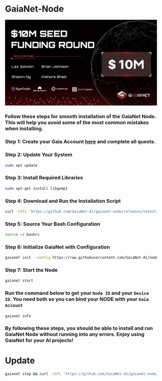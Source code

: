# GaiaNet-Node
![image](https://github.com/Veviloos/GaiaNet-Node/blob/main/%CE%A3%CF%84%CE%B9%CE%B3%CE%BC%CE%B9%CE%BF%CC%81%CF%84%CF%85%CF%80%CE%BF%20%CE%BF%CE%B8%CE%BF%CC%81%CE%BD%CE%B7%CF%82%202025-01-27%2C%2016.06.58.png)
### Follow these steps for smooth installation of the GaiaNet Node. This will help you avoid some of the most common mistakes when installing.

### Step 1: Create your Gaia Account [here](https://gaianet.ai/reward?invite_code=RSh26G) and complete all quests.

### Step 2: Update Your System

```bash
sudo apt update
```

### Step 3: Install Required Libraries

```bash
sudo apt-get install libgomp1
```

### Step 4: Download and Run the Installation Script

```bash
curl -sSfL 'https://github.com/GaiaNet-AI/gaianet-node/releases/latest/download/install.sh' | bash
```

### Step 5: Source Your Bash Configuration

```bash
source ~/.bashrc 
```

### Step 6: Initialize GaiaNet with Configuration

```bash
gaianet init --config https://raw.githubusercontent.com/GaiaNet-AI/node-configs/main/qwen2-0.5b-instruct/config.json
```

### Step 7: Start the Node

```bash
gaianet start
```

### Run the command below to get your ```Node ID``` and your ```Device ID```. You need both so you can bind your NODE with your ```Gaia Account```

```bash
gaianet info
```

### By following these steps, you should be able to install and run GaiaNet Node without running into any errors. Enjoy using GaiaNet for your AI projects!

# Update

```bash
gaianet stop && curl -sSfL 'https://github.com/GaiaNet-AI/gaianet-node/releases/latest/download/install.sh' | bash -s -- --upgrade && gaianet start
```
